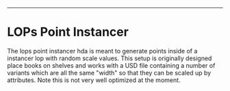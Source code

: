---

# LOPs Point Instancer

The lops point instancer hda is meant to generate points inside of a instancer lop with random scale values. This setup is originally designed place books on shelves and works with a USD file containing a number of variants which are all the same "width" so that they can be scaled up by attributes. Note this is not very well optimized at the moment. 
